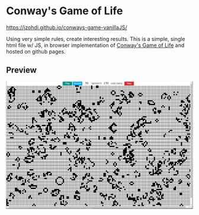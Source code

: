 # Conway's Game of Life

https://jzohdi.github.io/conways-game-vanillaJS/

Using very simple rules, create interesting results. This is a simple, single html file w/ JS, in browser implementation of [Conway's Game of Life](https://en.wikipedia.org/wiki/Conway%27s_Game_of_Life) and hosted on github pages.

## Preview

![Preview](/images/preview.PNG)
